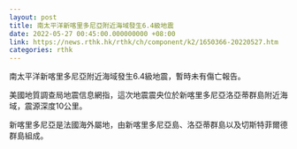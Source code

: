 ```yaml
---
layout: post
title: 南太平洋新喀里多尼亞附近海域發生6.4級地震
date: 2022-05-27 00:45:00.000000000 +08:00
link: https://news.rthk.hk/rthk/ch/component/k2/1650366-20220527.htm
categories: rthk
---
```


南太平洋新喀里多尼亞附近海域發生6.4級地震，暫時未有傷亡報告。

美國地質調查局地震信息網指，這次地震震央位於新喀里多尼亞洛亞蒂群島附近海域，震源深度10公里。

新喀里多尼亞是法國海外屬地，由新喀里多尼亞島、洛亞蒂群島以及切斯特菲爾德群島組成。
